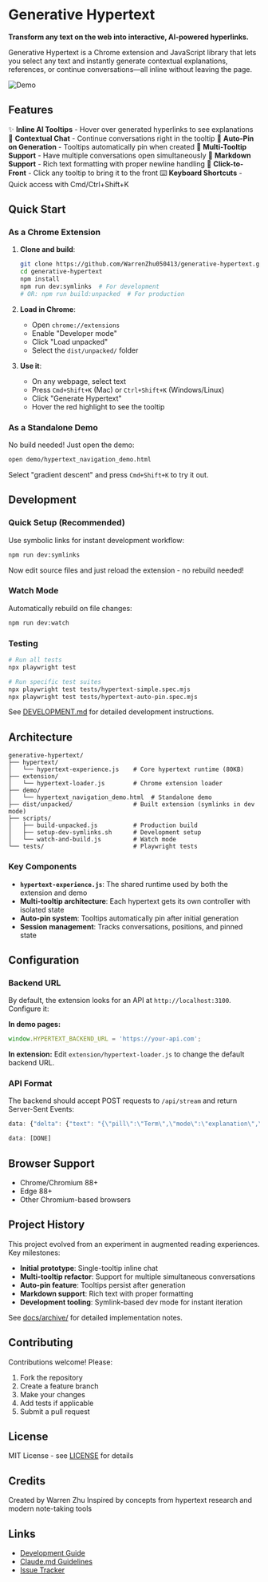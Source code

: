 # Generative Hypertext

**Transform any text on the web into interactive, AI-powered hyperlinks.**

Generative Hypertext is a Chrome extension and JavaScript library that lets you select any text and instantly generate contextual explanations, references, or continue conversations—all inline without leaving the page.

![Demo](docs/screenshots/demo.gif)

## Features

✨ **Inline AI Tooltips** - Hover over generated hyperlinks to see explanations
💬 **Contextual Chat** - Continue conversations right in the tooltip
📍 **Auto-Pin on Generation** - Tooltips automatically pin when created
🔗 **Multi-Tooltip Support** - Have multiple conversations open simultaneously
📝 **Markdown Support** - Rich text formatting with proper newline handling
🎨 **Click-to-Front** - Click any tooltip to bring it to the front
⌨️ **Keyboard Shortcuts** - Quick access with Cmd/Ctrl+Shift+K

## Quick Start

### As a Chrome Extension

1. **Clone and build**:
   ```bash
   git clone https://github.com/WarrenZhu050413/generative-hypertext.git
   cd generative-hypertext
   npm install
   npm run dev:symlinks  # For development
   # OR: npm run build:unpacked  # For production
   ```

2. **Load in Chrome**:
   - Open `chrome://extensions`
   - Enable "Developer mode"
   - Click "Load unpacked"
   - Select the `dist/unpacked/` folder

3. **Use it**:
   - On any webpage, select text
   - Press `Cmd+Shift+K` (Mac) or `Ctrl+Shift+K` (Windows/Linux)
   - Click "Generate Hypertext"
   - Hover the red highlight to see the tooltip

### As a Standalone Demo

No build needed! Just open the demo:

```bash
open demo/hypertext_navigation_demo.html
```

Select "gradient descent" and press `Cmd+Shift+K` to try it out.

## Development

### Quick Setup (Recommended)

Use symbolic links for instant development workflow:

```bash
npm run dev:symlinks
```

Now edit source files and just reload the extension - no rebuild needed!

### Watch Mode

Automatically rebuild on file changes:

```bash
npm run dev:watch
```

### Testing

```bash
# Run all tests
npx playwright test

# Run specific test suites
npx playwright test tests/hypertext-simple.spec.mjs
npx playwright test tests/hypertext-auto-pin.spec.mjs
```

See [DEVELOPMENT.md](DEVELOPMENT.md) for detailed development instructions.

## Architecture

```
generative-hypertext/
├── hypertext/
│   └── hypertext-experience.js    # Core hypertext runtime (80KB)
├── extension/
│   └── hypertext-loader.js        # Chrome extension loader
├── demo/
│   └── hypertext_navigation_demo.html  # Standalone demo
├── dist/unpacked/                 # Built extension (symlinks in dev mode)
├── scripts/
│   ├── build-unpacked.js          # Production build
│   ├── setup-dev-symlinks.sh      # Development setup
│   └── watch-and-build.js         # Watch mode
└── tests/                         # Playwright tests
```

### Key Components

- **`hypertext-experience.js`**: The shared runtime used by both the extension and demo
- **Multi-tooltip architecture**: Each hypertext gets its own controller with isolated state
- **Auto-pin system**: Tooltips automatically pin after initial generation
- **Session management**: Tracks conversations, positions, and pinned state

## Configuration

### Backend URL

By default, the extension looks for an API at `http://localhost:3100`. Configure it:

**In demo pages:**
```javascript
window.HYPERTEXT_BACKEND_URL = 'https://your-api.com';
```

**In extension:**
Edit `extension/hypertext-loader.js` to change the default backend URL.

### API Format

The backend should accept POST requests to `/api/stream` and return Server-Sent Events:

```javascript
data: {"delta": {"text": "{\"pill\":\"Term\",\"mode\":\"explanation\",\"text\":\"Explanation here...\"}"}}

data: [DONE]
```

## Browser Support

- Chrome/Chromium 88+
- Edge 88+
- Other Chromium-based browsers

## Project History

This project evolved from an experiment in augmented reading experiences. Key milestones:

- **Initial prototype**: Single-tooltip inline chat
- **Multi-tooltip refactor**: Support for multiple simultaneous conversations
- **Auto-pin feature**: Tooltips persist after generation
- **Markdown support**: Rich text with proper formatting
- **Development tooling**: Symlink-based dev mode for instant iteration

See [docs/archive/](docs/archive/) for detailed implementation notes.

## Contributing

Contributions welcome! Please:

1. Fork the repository
2. Create a feature branch
3. Make your changes
4. Add tests if applicable
5. Submit a pull request

## License

MIT License - see [LICENSE](LICENSE) for details

## Credits

Created by Warren Zhu
Inspired by concepts from hypertext research and modern note-taking tools

## Links

- [Development Guide](DEVELOPMENT.md)
- [Claude.md Guidelines](CLAUDE.md)
- [Issue Tracker](https://github.com/WarrenZhu050413/generative-hypertext/issues)
